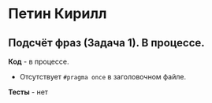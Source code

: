 # Петин Кирилл

## Подсчёт фраз (Задача 1). В процессе.

**Код** - в процессе.

- Отсутствует `#pragma once` в заголовочном файле.

**Тесты** - нет
